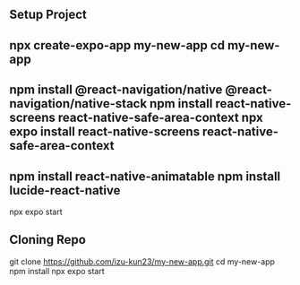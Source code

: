 Setup Project
------------------------
npx create-expo-app my-new-app
cd my-new-app
-------------------
npm install @react-navigation/native @react-navigation/native-stack
npm install react-native-screens react-native-safe-area-context
npx expo install react-native-screens react-native-safe-area-context
-----------------------
npm install react-native-animatable
npm install lucide-react-native
------------------------
npx expo start


Cloning Repo
---------------------
git clone https://github.com/izu-kun23/my-new-app.git
cd my-new-app
npm install
npx expo start
